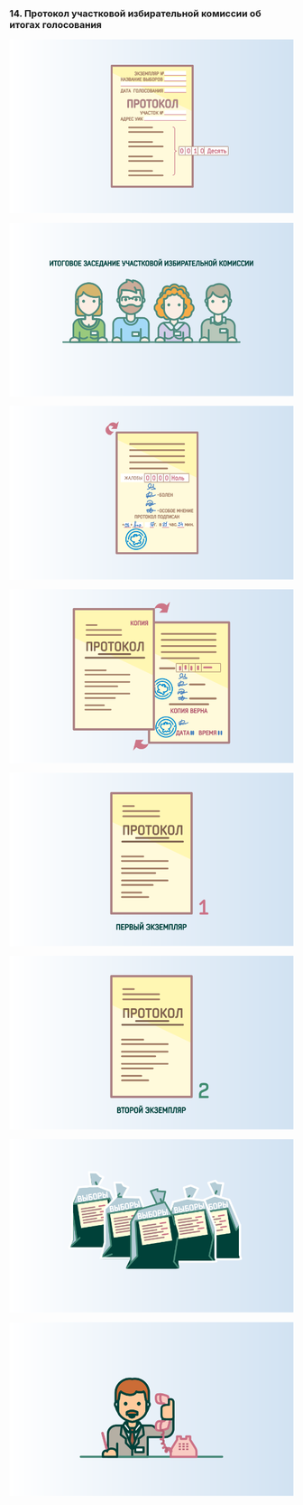 ### 14. Протокол участковой избирательной комиссии об итогах голосования

![ [Урок 14.1 - Оформление протокола ](#lesson-4.14.1) ](./4.14.1.svg)

![ [Урок 14.2 - Итоговое заседание участковой избирательной комиссии, рассмотрение жалоб (заявлений) о нарушениях при голосовании и подсчете голосов избирателей ](#lesson-4.14.2) ](./4.14.2.svg)

![ [Урок 14.3 - Подписание протокола об итогах голосования, внесение записей об отсутствии членов участковой избирательной комиссии ](#lesson-4.14.3) ](./4.14.3.svg)

![ [Урок 14.4 - Выдача заверенных копий протоколов об итогах голосования.](#lesson-4.14.4) ](./4.14.4.svg)

![ [Урок 14.5 - Первый экземпляр протокола участковой комиссии ](#lesson-4.14.5) ](./4.14.5.svg)

![ [Урок 14.6 - Второй экземпляр протокола участковой комиссии ](#lesson-4.14.6) ](./4.14.6.svg)

![ [Урок 14.7 - Подготовка избирательной документации для сдачи в вышестоящую избирательную комиссию ](#lesson-4.14.7) ](./4.14.7.svg)

![ [Урок 14.8 - Повторный подсчет голосов. Повторный протокол ](#lesson-4.14.8) ](./4.14.8.svg)
